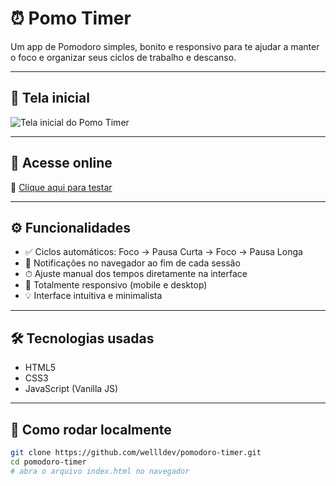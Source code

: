 # ⏰ Pomo Timer

Um app de Pomodoro simples, bonito e responsivo para te ajudar a manter o foco e organizar seus ciclos de trabalho e descanso.

---

## 📸 Tela inicial

![Tela inicial do Pomo Timer](./Tela-inicial-pomo.png)

---

## 🚀 Acesse online

🔗 [Clique aqui para testar](https://wellldev.github.io/pomodoro-timer/)

---

## ⚙️ Funcionalidades

- ✅ Ciclos automáticos: Foco → Pausa Curta → Foco → Pausa Longa
- 🔔 Notificações no navegador ao fim de cada sessão
- ⏱ Ajuste manual dos tempos diretamente na interface
- 📱 Totalmente responsivo (mobile e desktop)
- 💡 Interface intuitiva e minimalista

---

## 🛠 Tecnologias usadas

- HTML5
- CSS3
- JavaScript (Vanilla JS)

---

## 📂 Como rodar localmente

```bash
git clone https://github.com/wellldev/pomodoro-timer.git
cd pomodoro-timer
# abra o arquivo index.html no navegador

